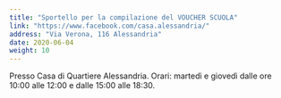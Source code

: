 ```yaml
---
title: "Sportello per la compilazione del VOUCHER SCUOLA"
link: "https://www.facebook.com/casa.alessandria/"
address: "Via Verona, 116 Alessandria"
date: 2020-06-04
weight: 10
---
```


Presso Casa di Quartiere Alessandria. Orari: martedì e giovedì dalle ore 10:00 alle 12:00 e dalle 15:00 alle 18:30.